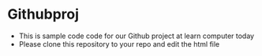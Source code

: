 # Githubproj
- This is sample code code for our Github project at learn computer today
- Please clone this repository to your repo and edit the html file 
